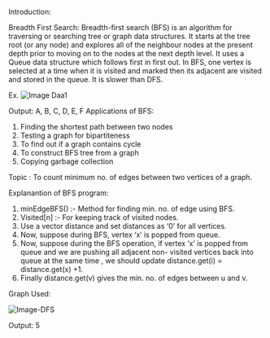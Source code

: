 Introduction:

Breadth First Search:
	Breadth-first search (BFS) is an algorithm for traversing or searching tree or graph data structures. It starts at the tree root (or any node) and explores all of the neighbour nodes at the present depth prior to moving on to the nodes at the next depth level.
	It uses a Queue data structure which follows first in first out. In BFS, one vertex is selected at a time when it is visited and marked then its adjacent are visited and stored in the queue. It is slower than DFS.

Ex. ![Image Daa1](https://user-images.githubusercontent.com/56750272/67139985-98c94980-f273-11e9-9727-e5156001a7b0.PNG)


Output: A, B, C, D, E, F
Applications of BFS:
1.	Finding the shortest path between two nodes 
2.	Testing a graph for bipartiteness
3.	To find out if a graph contains cycle
4.	To construct BFS tree from a graph
5.	Copying garbage collection


Topic :  To count minimum no. of edges between two vertices of a graph.


Explanantion of BFS program:

1.	minEdgeBFS() :-  Method for finding min. no. of edge using BFS.
2.	Visited[n] :- For keeping track of visited nodes.
3.	Use a vector distance and set distances as ‘0’ for all vertices.
4.	Now, suppose during BFS, vertex ‘x’ is popped from queue.
5.	Now, suppose during the BFS operation, if vertex ‘x’ is popped from queue and we are pushing all adjacent non- visited vertices back into queue at the same time , we should update distance.get(i) = distance.get(x) +1.
6.	Finally distance.get(v) gives the min. no. of edges between u and v.

Graph Used:

![Image-DFS](https://user-images.githubusercontent.com/56750272/67140013-e3e35c80-f273-11e9-82e0-390c8917891d.PNG)
 
Output: 5


